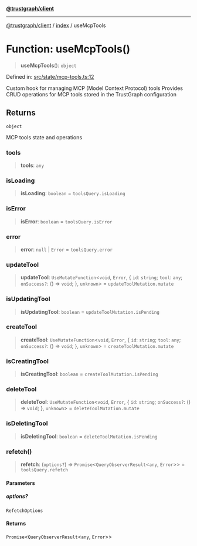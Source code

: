 [**@trustgraph/client**](../../README.md)

***

[@trustgraph/client](../../README.md) / [index](../README.md) / useMcpTools

# Function: useMcpTools()

> **useMcpTools**(): `object`

Defined in: [src/state/mcp-tools.ts:12](https://github.com/trustgraph-ai/trustgraph-ts-client/blob/92e187771a25b959c85a4f966bb97eb5d407310b/src/state/mcp-tools.ts#L12)

Custom hook for managing MCP (Model Context Protocol) tools
Provides CRUD operations for MCP tools stored in the TrustGraph configuration

## Returns

`object`

MCP tools state and operations

### tools

> **tools**: `any`

### isLoading

> **isLoading**: `boolean` = `toolsQuery.isLoading`

### isError

> **isError**: `boolean` = `toolsQuery.isError`

### error

> **error**: `null` \| `Error` = `toolsQuery.error`

### updateTool

> **updateTool**: `UseMutateFunction`\<`void`, `Error`, \{ `id`: `string`; `tool`: `any`; `onSuccess?`: () => `void`; \}, `unknown`\> = `updateToolMutation.mutate`

### isUpdatingTool

> **isUpdatingTool**: `boolean` = `updateToolMutation.isPending`

### createTool

> **createTool**: `UseMutateFunction`\<`void`, `Error`, \{ `id`: `string`; `tool`: `any`; `onSuccess?`: () => `void`; \}, `unknown`\> = `createToolMutation.mutate`

### isCreatingTool

> **isCreatingTool**: `boolean` = `createToolMutation.isPending`

### deleteTool

> **deleteTool**: `UseMutateFunction`\<`void`, `Error`, \{ `id`: `string`; `onSuccess?`: () => `void`; \}, `unknown`\> = `deleteToolMutation.mutate`

### isDeletingTool

> **isDeletingTool**: `boolean` = `deleteToolMutation.isPending`

### refetch()

> **refetch**: (`options?`) => `Promise`\<`QueryObserverResult`\<`any`, `Error`\>\> = `toolsQuery.refetch`

#### Parameters

##### options?

`RefetchOptions`

#### Returns

`Promise`\<`QueryObserverResult`\<`any`, `Error`\>\>
